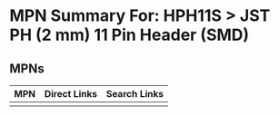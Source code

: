 



# MPN Summary For: HPH11S > JST PH (2 mm) 11 Pin Header (SMD)

## MPNs
  

|MPN|Direct Links|Search Links|
| :--- | :--- | :--- |
||||
